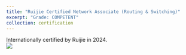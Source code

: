 ```yaml
---
title: "Ruijie Certified Network Associate (Routing & Switching)"
excerpt: "Grade: COMPETENT"
collection: certification
---
```


Internationally certified by Ruijie in 2024.
<br/>
<img src='/images/rcna-rs.png'>

